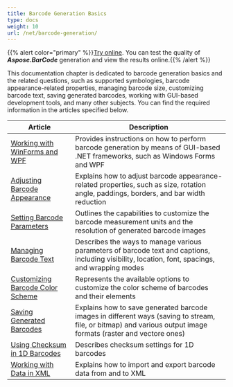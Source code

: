 ```yaml
---
title: Barcode Generation Basics
type: docs
weight: 10
url: /net/barcode-generation/
---
```

{{% alert color="primary" %}}[Try online](https://products.aspose.app/barcode/generate). You can test the quality of ***Aspose.BarCode*** generation and view the results online.{{% /alert %}}

This documentation chapter is dedicated to barcode generation basics and the related questions, such as supported symbologies, barcode appearance-related properties, managing barcode size, customizing barcode text, saving generated barcodes, working with GUI-based development tools, and many other subjects. You can find the required information in the articles specified below.
   
| Article | Description |
|---|---|
|[Working with WinForms and WPF](/barcode/net/generate-barcodes-with-aspose-barcode-apis/)|Provides instructions on how to perform barcode generation by means of GUI-based .NET frameworks, such as Windows Forms and WPF|
|[Adjusting Barcode Appearance](/barcode/net/image-formatting-and-display-settings/)|Explains how to adjust barcode appearance-related properties, such as size, rotation angle, paddings, borders, and bar width reduction|
|[Setting Barcode Parameters](/barcode/net/setting-barcode-parameters/)|Outlines the capabilities to customize the barcode measurement units and the resolution of generated barcode images|
|[Managing Barcode Text](/barcode/net/working-with-barcode-text-appearance/)|Describes the ways to manage various parameters of barcode text and captions, including visibility, location, font, spacings, and wrapping modes|
|[Customizing Barcode Color Scheme](/barcode/net/customizing-barcode-color-scheme/)|Represents the available options to customize the color scheme of barcodes and their elements|
|[Saving Generated Barcodes](/barcode/net/saving-barcode-image/)|Explains how to save generated barcode images in different ways (saving to stream, file, or bitmap) and various output image formats (raster and vectore ones)|
|[Using Checksum in 1D Barcodes](/barcode/net/use-checksum-and-supplement-data/)|Describes checksum settings for 1D barcodes|
|[Working with Data in XML](/barcode/net/barcode-in-xml/)|Explains how to import and export barcode data from and to XML|
  